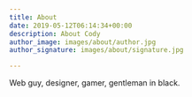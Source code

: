```yaml
---
title: About
date: 2019-05-12T06:14:34+00:00
description: About Cody
author_image: images/about/author.jpg
author_signature: images/about/signature.jpg

---
```

Web guy, designer, gamer, gentleman in black. 